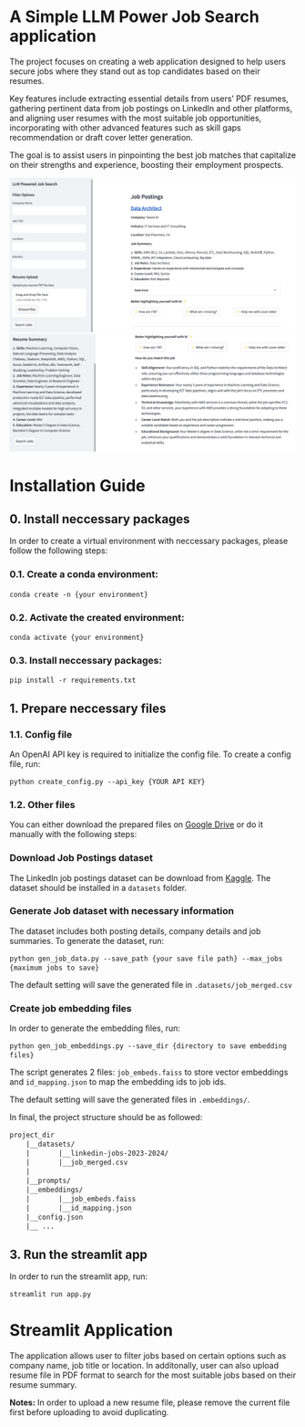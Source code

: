 # A Simple LLM Power Job Search application

The project focuses on creating a web application designed to help users secure jobs where they stand out as top candidates based on their resumes. 

Key features include extracting essential details from users’ PDF resumes, gathering pertinent data from job postings on LinkedIn and other platforms, and aligning user resumes with the most suitable job opportunities, incorporating with other advanced features such as skill gaps recommendation or draft cover letter generation.

The goal is to assist users in pinpointing the best job matches that capitalize on their strengths and experience, boosting their employment prospects.

![My Image](images/demo1.png)
![My Image](images/demo2.png)
# Installation Guide

## 0. Install neccessary packages
In order to create a virtual environment with neccessary packages, please follow the following steps:

### 0.1. Create a conda environment:
```
conda create -n {your environment}
```

### 0.2. Activate the created environment:
```
conda activate {your environment}
```

### 0.3. Install neccessary packages:
```
pip install -r requirements.txt
```

## 1. Prepare neccessary files

### 1.1. Config file
An OpenAI API key is required to initialize the config file. To create a config file, run:
```
python create_config.py --api_key {YOUR API KEY}
```

### 1.2. Other files

You can either download the prepared files on [Google Drive](https://drive.google.com/file/d/1lGxQC2D3p6c8iPJZTl8Z_Ojix4-HJ2YI/view?usp=share_link) or do it manually with the following steps:

### Download Job Postings dataset
The LinkedIn job postings dataset can be download from [Kaggle](https://www.kaggle.com/datasets/arshkon/linkedin-job-postings). The dataset should be installed in a ```datasets``` folder.


### Generate Job dataset with necessary information

The dataset includes both posting details, company details and job summaries. To generate the dataset, run:
```
python gen_job_data.py --save_path {your save file path} --max_jobs {maximum jobs to save}
```
The default setting will save the generated file in ```.datasets/job_merged.csv```

### Create job embedding files
In order to generate the embedding files, run:
```
python gen_job_embeddings.py --save_dir {directory to save embedding files}
```
The script generates 2 files: ```job_embeds.faiss``` to store vector embeddings and ```id_mapping.json``` to map the embedding ids to job ids.

The default setting will save the generated files in ```.embeddings/```.

In final, the project structure should be as followed:

```
project_dir
    |__datasets/
    |       |__linkedin-jobs-2023-2024/
    |       |__job_merged.csv
    |
    |__prompts/
    |__embeddings/
    |       |__job_embeds.faiss
    |       |__id_mapping.json
    |__config.json
    |__ ...

```

## 3. Run the streamlit app
In order to run the streamlit app, run:
```
streamlit run app.py
```
# Streamlit Application

The application allows user to filter jobs based on certain options such as company name, job title or location. In additonally, user can also upload resume file in PDF format to search for the most suitable jobs based on their resume summary.

**Notes:** In order to upload a new resume file, please remove the current file first before uploading to avoid duplicating.